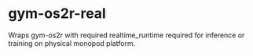 # gym-os2r-real
Wraps gym-os2r with required realtime_runtime required for inference or training on physical monopod platform.
